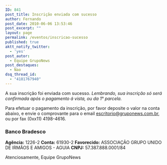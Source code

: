 ```yaml
---
ID: 841
post_title: Inscrição enviada com sucesso
author: Fernando
post_date: 2010-06-06 13:53:46
post_excerpt: ""
layout: page
permalink: /eventos/inscricao-sucesso
published: true
aktt_notify_twitter:
  - 'yes'
post_autor:
  - Equipe GrupoNews
post_destaques:
  - Nao
dsq_thread_id:
  - "4181767940"
---
```

A sua inscrição foi enviada com sucesso. <em>Lembrando, sua inscrição só será confirmada após o pagamento á vista, ou da 1°  parcela.</em>

Para efetuar o pagamento da inscrição, por favor deposite o valor na conta abaixo, e envie o comprovante para o email <a href="mailto:escritorio@gruponews.com.br">escritorio@gruponews.com.br</a>, ou por fax (0xx11) 4198-4616.
<h3>Banco Bradesco</h3>
<strong>Agência:</strong> 1226-2
<strong>Conta:</strong> 61930-2
<strong>Favorecido:</strong> ASSOCIAÇÃO GRUPO UNIDO DE IRMÃOS E AMIGOS - AGUIA
<strong>CNPJ:</strong>﻿﻿ 57.387.888.0001/84

Atenciosamente,
Equipe GrupoNews
